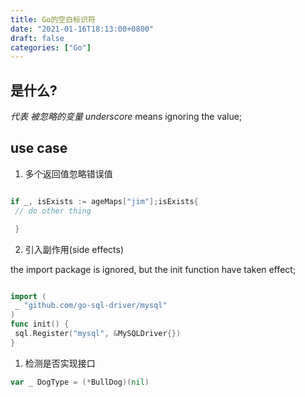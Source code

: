 ```yaml
---
title: Go的空白标识符
date: "2021-01-16T18:13:00+0800"
draft: false
categories: ["Go"]
---
```



## 是什么?

_代表 被忽略的变量
underscore_ means  ignoring  the value;

## use case

1. 多个返回值忽略错误值

```go

if _, isExists := ageMaps["jim"];isExists{
 // do other thing

 }
```

2. 引入副作用(side effects)

the import package is  ignored, but the init function have taken effect;

```go

import (
 _ "github.com/go-sql-driver/mysql"
)
func init() {
 sql.Register("mysql", &MySQLDriver{})
}

```

1. 检测是否实现接口

```go
var _ DogType = (*BullDog)(nil)
```
